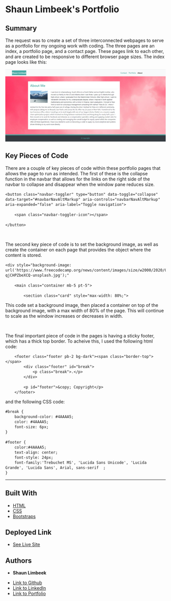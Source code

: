 # Shaun Limbeek's Portfolio

## Summary

The request was to create a set of three interconnected webpages to serve as a portfolio for my ongoing work with coding.  The three pages are an index, a portfolio page, and a contact page.  These pages link to each other, and are created to be responsive to different browser page sizes. The index page looks like this:

![Picture of Website](/webpage.png)

## Key Pieces of Code

There are a couple of key pieces of code within these portfolio pages that allows the page to run as intended. The first of these is the collapse function in the navbar that allows for the links on the right side of the navbar to collapse and disappear when the window pane reduces size.

```
<button class="navbar-toggler" type="button" data-toggle="collapse" data-target="#navbarNavAltMarkup" aria-controls="navbarNavAltMarkup" aria-expanded="false" aria-label="Toggle navigation">

    <span class="navbar-toggler-icon"></span>

</button>
```
<br>

The second key piece of code is to set the background image, as well as create the container on each page that provides the object where the content is stored.

```
<div style="background-image: url('https://www.freecodecamp.org/news/content/images/size/w2000/2020/04/w-qjCHPZbeXCQ-unsplash.jpg');"

    <main class="container mb-5 pt-5">

        <section class="card" style="max-width: 80%;">

```
This code set a background image, then placed a container on top of the background image, with a max width of 80% of the page. This will continue to scale as the window increases or decreases in width.

<br> 

The final important piece of code in the pages is having a sticky footer, which has a thick top border. To acheive this, I used the following html code:

```
    <footer class="footer pb-2 bg-dark"><span class="border-top"></span>
        <div class="footer" id="break">
            <p class="break">.</p>
        </div>
        
        <p id="footer">&copy; Copyright</p>
    </footer>
```

and the following CSS code:

```
#break {
    background-color: #4AAAA5;
    color: #4AAAA5;
    font-size: 6px;
}

#footer {
    color:#4AAAA5;
    text-align: center;
    font-style: 24px;
    font-family:'Trebuchet MS', 'Lucida Sans Unicode', 'Lucida Grande', 'Lucida Sans', Arial, sans-serif  ;
}
```


<hr>

## Built With

* [HTML](https://developer.mozilla.org/en-US/docs/Web/HTML)
* [CSS](https://developer.mozilla.org/en-US/docs/Web/CSS)
* [Bootstraps](https://getbootstrap.com/)

## Deployed Link

* [See Live Site](https://slimbeek6.github.io/SML_Portfolio/index.html)


## Authors

* **Shaun Limbeek** 

- [Link to Github](https://github.com/slimbeek6/)
- [Link to LinkedIn](https://www.linkedin.com/in/shaun-limbeek/)
- [Link to Portfolio](https://slimbeek6.github.io/SML_Portfolio/index.html)